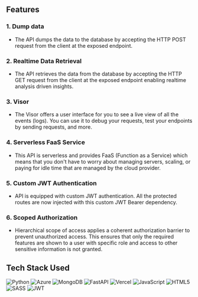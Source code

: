 ## Features
### 1. Dump data
- The API dumps the data to the database by accepting the HTTP POST request from the client at the exposed endpoint.

### 2. Realtime Data Retrieval
- The API retrieves the data from the database by accepting the HTTP GET request from the client at the exposed endpoint enabling realtime analysis driven insights.

### 3. Visor
- The Visor offers a user interface for you to see a live view of all the events (logs). You can use it to debug your requests, test your endpoints by sending requests, and more.

### 4. Serverless FaaS Service
- This API is serverless and provides FaaS (Function as a Service) which means that you don't have to worry about managing servers, scaling, or paying for idle time that are managed by the cloud provider.

### 5. Custom JWT Authentication
- API is equipped with custom JWT authentication. All the protected routes are now injected with this custom JWT Bearer dependency.

### 6. Scoped Authorization
- Hierarchical scope of access applies a coherent authorization barrier to prevent unauthorized access. This ensures that only the required features are shown to a user with specific role and access to other sensitive information is not granted.

## Tech Stack Used
![Python](https://img.shields.io/badge/python-3670A0?style=for-the-badge&logo=python&logoColor=ffdd54)
![Azure](https://img.shields.io/badge/azure_CosmosDB-%230072C6.svg?style=for-the-badge&logo=microsoftazure&logoColor=white)
![MongoDB](https://img.shields.io/badge/MongoDB-%234ea94b.svg?style=for-the-badge&logo=mongodb&logoColor=white)
![FastAPI](https://img.shields.io/badge/FastAPI-005571?style=for-the-badge&logo=fastapi)
![Vercel](https://img.shields.io/badge/vercel-%23000000.svg?style=for-the-badge&logo=vercel&logoColor=white)
![JavaScript](https://img.shields.io/badge/javascript-%23323330.svg?style=for-the-badge&logo=javascript&logoColor=%23F7DF1E)
![HTML5](https://img.shields.io/badge/html5-%23E34F26.svg?style=for-the-badge&logo=html5&logoColor=white)
![SASS](https://img.shields.io/badge/SASS-hotpink.svg?style=for-the-badge&logo=SASS&logoColor=white)
![JWT](https://img.shields.io/badge/JWT-black?style=for-the-badge&logo=JSON%20web%20tokens)
